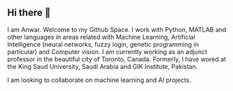 ## Hi there 👋

<!--
**AnwarMirza/AnwarMirza** is a ✨ _special_ ✨ repository because its `README.md` (this file) appears on your GitHub profile.

Here are some ideas to get you started:

- 🔭 I’m currently working on ...
- 🌱 I’m currently learning ...
- 👯 I’m looking to collaborate on ...
- 🤔 I’m looking for help with ...
- 💬 Ask me about ...
- 📫 How to reach me: ...
- 😄 Pronouns: ...
- ⚡ Fun fact: ...
-->

I am Anwar. Welcome to my Github Space. I work with Python, MATLAB and other languages in areas related with Machine Learning, Artificial Intelligence (neural networks, fuzzy login, genetic programming in particular) and Computer vision. I am currently working as an adjunct professor in the beautiful city of Toronto, Canada. Formerly, I have wored at the King Saud University, Saudi Arabia and GIK Institute, Pakistan.

I am looking to collaborate on machine learning and AI projects.
